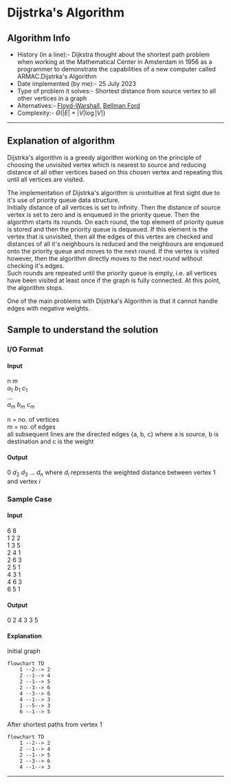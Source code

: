 # Dijstrka's Algorithm
## Algorithm Info
- History (in a line):- Dijkstra thought about the shortest path problem when working at the Mathematical Center in Amsterdam in 1956 as a programmer to demonstrate the capabilities of a new computer called ARMAC.Dijstrka's Algorithm
- Date implemented (by me):- 25 July 2023
- Type of problem it solves:- Shortest distance from source vertex to all other vertices in a graph
- Alternatives:- [Floyd-Warshall](https://github.com/DarkMenacer/Legacy/tree/main/Programming/Classic%20Algorithms/Floyd%20Warshall/Floyd_Warshall.md), [Bellman Ford](https://github.com/DarkMenacer/Legacy/tree/main/Programming/Classic%20Algorithms/Bellman%20Ford/Bellman_Ford.md)
- Complexity:- $\displaystyle \Theta (|E|+|V|\log |V|)$

---
## Explanation of algorithm

Dijstrka's algorithm is a greedy algorithm working on the principle of choosing the unvisited vertex which is nearest to source and reducing distance of all other vertices based on this chosen vertex and repeating this until all vertices are visited.

The implementation of Dijstrka's algorithm is unintuitive at first sight due to it's use of priority queue data structure.\
Initially distance of all vertices is set to infinity. Then the distance of source vertex is set to zero and is enqueued in the priority queue. Then the algorithm starts its rounds.
On each round, the top element of priority queue is stored and then the priority queue is dequeued. If this element is the vertex that is unvisited, then all the edges of this vertex are checked and distances of all it's neighbours is reduced and the neighbours are enqueued onto the priority queue and moves to the next round.
If the vertex is visited however, then the algorithm directly moves to the next round without checking it's edges.\
Such rounds are repeated until the priority queue is empty, i.e. all vertices have been visited at least once if the graph is fully connected. At this point, the algorithm stops.

One of the main problems with Dijstrka's Algorithm is that it cannot handle edges with negative weights.

## Sample to understand the solution

### I/O Format

#### Input
n m\
$a_1$ $b_1$ $c_1$\
...\
$a_m$ $b_m$ $c_m$

n = no. of vertices\
m = no. of edges\
all subsequent lines are the directed edges {a, b, c} where a is source, b is destination and c is the weight

#### Output
0 $d_2$ $d_3$ ... $d_n$
where $d_i$ represents the weighted distance between vertex $1$ and vertex $i$

### Sample Case

#### Input
6 8\
1 2 2\
1 3 5\
2 4 1\
2 6 3\
2 5 1\
4 3 1\
4 6 3\
6 5 1

#### Output
0 2 4 3 3 5

#### Explanation
Initial graph
```mermaid
flowchart TD
	1 --2--> 2
	2 --1--> 4
	2 --1--> 5
	2 --3--> 6
	4 --3--> 6
	4 --1--> 3
	1 --5--> 3
	6 --1--> 5
```

After shortest paths from vertex 1
```mermaid
flowchart TD
	1 --2--> 2
	2 --1--> 4
	2 --1--> 5
	2 --3--> 6
	4 --1--> 3
```

---
